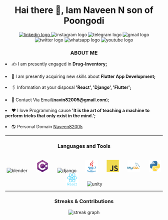 <!-- ![Banner Image](https://github.com/Navin82005/Navin82005/blob/main/github-profile-banner.png) -->
<div class="about-div">
    <h1 align="center">Hai there 👋, Iam Naveen N son of Poongodi</h1>
<!--     <div>
        <p align="left">
            <img align="left"
                src="https://komarev.com/ghpvc/?username=navin82005&label=Profile%20views&color=0e75b6&style=flat"
                alt="navin82005" />
        </p>
        <div align="right">Quick connect <a href="https://www.linkedin.com/in/naveenn82005">
                <img src="https://raw.githubusercontent.com/rahuldkjain/github-profile-readme-generator/master/src/images/icons/Social/linked-in-alt.svg"
                    alt="https://www.linkedin.com/in/naveen82005/" height="20" width="30" />
            </a>
        </div>
    </div> -->
    <div align="center">
      <a href="https://www.linkedin.com/in/naveen82005/">
      <img src="https://img.shields.io/static/v1?message=LinkedIn&logo=linkedin&label=&color=0077B5&logoColor=white&labelColor=&style=for-the-badge" height="25" alt="linkedin logo"  />
      </a>
      <img src="https://img.shields.io/static/v1?message=Instagram&logo=instagram&label=&color=E4405F&logoColor=white&labelColor=&style=for-the-badge" height="25" alt="instagram logo"  />
      <img src="https://img.shields.io/static/v1?message=Telegram&logo=telegram&label=&color=2CA5E0&logoColor=white&labelColor=&style=for-the-badge" height="25" alt="telegram logo"  />
      <img src="https://img.shields.io/static/v1?message=Gmail&logo=gmail&label=&color=D14836&logoColor=white&labelColor=&style=for-the-badge" height="25" alt="gmail logo"  />
      <img src="https://img.shields.io/static/v1?message=Twitter&logo=twitter&label=&color=1DA1F2&logoColor=white&labelColor=&style=for-the-badge" height="25" alt="twitter logo"  />
      <img src="https://img.shields.io/static/v1?message=Whatsapp&logo=whatsapp&label=&color=25D366&logoColor=white&labelColor=&style=for-the-badge" height="25" alt="whatsapp logo"  />
      <img src="https://img.shields.io/static/v1?message=Youtube&logo=youtube&label=&color=FF0000&logoColor=white&labelColor=&style=for-the-badge" height="25" alt="youtube logo"  />
    </div>
    <h3 align="center" class="AboutMe">ABOUT ME</h3>
    <li>✍️ I am presently engaged in <b>Drug-Inventory;</b></li>
    <br />
    <li>📝 I am presently acquiring new skills about <b>Flutter App Development;</b></li>
    <br />
    <li>🖇️ Information at your disposal <b>'React', 'Django', 'Flutter';</b></li>
    <br />
    <li>📨 Contact Via Email(<b>navin82005@gmail.com</b>);</li>
    <br />
    <li>❤️ I love Programming cause <b>'It is the art of teaching a machine to perform tricks that only
            exist in the mind.';</b></li>
    <br />
    <li>🌎 Personal Domain <a target="_blank" href="https://naveen82005.netlify.app/">Naveen82005</a></li>
</div>
<hr />
<h3 align="center" class="LanguagesandTools">Languages and Tools</h3>
<br />
<div align="center" class="LanguagesandToolsDiv">
    <img src="https://download.blender.org/branding/community/blender_community_badge_white.svg" alt="blender"
        width="40" height="40" />
    <img width="20" />
    <img src="https://raw.githubusercontent.com/devicons/devicon/master/icons/csharp/csharp-original.svg" alt="csharp"
        width="40" height="40" />
    <img width="20" />
    <img src="https://cdn.worldvectorlogo.com/logos/django.svg" alt="django" width="40" height="40" />
    <img width="20" />
    <img src="https://raw.githubusercontent.com/devicons/devicon/master/icons/java/java-original.svg" alt="java"
        width="40" height="40" />
    <img width="20" />
    <img src="https://raw.githubusercontent.com/devicons/devicon/master/icons/javascript/javascript-original.svg"
        alt="javascript" width="40" height="40" /> </a>
    <img width="20" />
    <img src="https://raw.githubusercontent.com/devicons/devicon/master/icons/mysql/mysql-original-wordmark.svg"
        alt="mysql" width="40" height="40" />
    <img width="20" />
    <img src="https://raw.githubusercontent.com/devicons/devicon/master/icons/python/python-original.svg" alt="python"
        width="40" height="40" />
    <img width="20" />
    <img src="https://raw.githubusercontent.com/devicons/devicon/master/icons/react/react-original-wordmark.svg"
        alt="react" width="40" height="40" />
    <img width="20" />
    <img src="https://www.vectorlogo.zone/logos/unity3d/unity3d-icon.svg" alt="unity" width="40" height="40" />
    <img width="20" />
</div>
<hr />
<h3 align="center">Streaks & Contributions</h3>
<div align="center">
    <img src="https://streak-stats.demolab.com?user=Navin82005&locale=en&mode=daily&theme=dark&hide_border=false&border_radius=5&order=3"
        height="220" alt="streak graph" />
</div>
